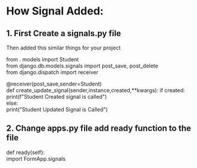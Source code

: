 

# How Signal Added:  
## 1. First Create a signals.py file   
Then added this similar things for your project  

from . models import Student  
from django.db.models.signals import post_save, post_delete  
from django.dispatch import  receiver  

@receiver(post_save,sender=Student)  
def create_update_signal(sender,instance,created,**kwargs):
    if created:  
        print(f"Student Created signal is called")  
    else:  
    print("Student Updated Signal is Called")  

## 2. Change apps.py file add ready function to the file   
 def ready(self):  
        import FormApp.signals   
